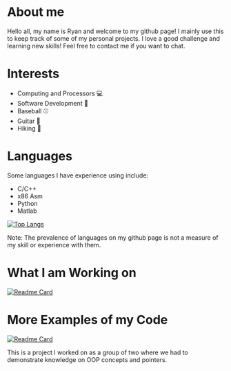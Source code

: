 # About me
Hello all, my name is Ryan and welcome to my github page! I mainly use this to keep track of some of my personal projects. I love a good challenge and learning new skills! Feel free to contact me if you want to chat.

# Interests
- Computing and Processors :computer:
- Software Development :file_folder:
-  Baseball :baseball:
- Guitar :guitar:
- Hiking :evergreen_tree:
# Languages
Some languages I have experience using include:
- C/C++
- x86 Asm
- Python
- Matlab 

[![Top Langs](https://github-readme-stats.vercel.app/api/top-langs/?username=Dawg4321&layout=compact&theme=gotham)](https://github.com/Dawg4321/github-readme-stats)

Note: The prevalence of languages on my github page is not a measure of my skill or experience with them.
# What I am Working on 
[![Readme Card](https://github-readme-stats.vercel.app/api/pin/?username=Dawg4321&repo=multi-agent_maze_exploration_simulation&theme=gotham)](https://github.com/Dawg4321/multi-agent_maze_exploration_simulation)
# More Examples of my Code
[![Readme Card](https://github-readme-stats.vercel.app/api/pin/?username=Pieloaf&repo=DealDone&theme=gotham)](https://github.com/Pieloaf/DealDone)

This is a project I worked on as a group of two where we had to demonstrate knowledge on OOP concepts and pointers.
